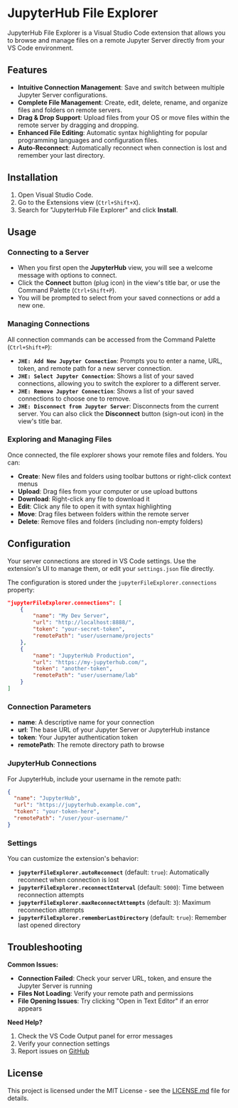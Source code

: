 # JupyterHub File Explorer

JupyterHub File Explorer is a Visual Studio Code extension that allows you to browse and manage files on a remote Jupyter Server directly from your VS Code environment.

## Features

- **Intuitive Connection Management**: Save and switch between multiple Jupyter Server configurations.
- **Complete File Management**: Create, edit, delete, rename, and organize files and folders on remote servers.
- **Drag & Drop Support**: Upload files from your OS or move files within the remote server by dragging and dropping.
- **Enhanced File Editing**: Automatic syntax highlighting for popular programming languages and configuration files.
- **Auto-Reconnect**: Automatically reconnect when connection is lost and remember your last directory.

## Installation

1. Open Visual Studio Code.
2. Go to the Extensions view (`Ctrl+Shift+X`).
3. Search for "JupyterHub File Explorer" and click **Install**.

## Usage

### Connecting to a Server

- When you first open the **JupyterHub** view, you will see a welcome message with options to connect.
- Click the **Connect** button (plug icon) in the view's title bar, or use the Command Palette (`Ctrl+Shift+P`).
- You will be prompted to select from your saved connections or add a new one.

### Managing Connections

All connection commands can be accessed from the Command Palette (`Ctrl+Shift+P`):

- **`JHE: Add New Jupyter Connection`**: Prompts you to enter a name, URL, token, and remote path for a new server connection.
- **`JHE: Select Jupyter Connection`**: Shows a list of your saved connections, allowing you to switch the explorer to a different server.
- **`JHE: Remove Jupyter Connection`**: Shows a list of your saved connections to choose one to remove.
- **`JHE: Disconnect from Jupyter Server`**: Disconnects from the current server. You can also click the **Disconnect** button (sign-out icon) in the view's title bar.

### Exploring and Managing Files

Once connected, the file explorer shows your remote files and folders. You can:

- **Create**: New files and folders using toolbar buttons or right-click context menus
- **Upload**: Drag files from your computer or use upload buttons
- **Download**: Right-click any file to download it
- **Edit**: Click any file to open it with syntax highlighting
- **Move**: Drag files between folders within the remote server
- **Delete**: Remove files and folders (including non-empty folders)

## Configuration

Your server connections are stored in VS Code settings. Use the extension's UI to manage them, or edit your `settings.json` file directly.

The configuration is stored under the `jupyterFileExplorer.connections` property:

```json
"jupyterFileExplorer.connections": [
    {
        "name": "My Dev Server",
        "url": "http://localhost:8888/",
        "token": "your-secret-token",
        "remotePath": "user/username/projects"
    },
    {
        "name": "JupyterHub Production",
        "url": "https://my-jupyterhub.com/",
        "token": "another-token",
        "remotePath": "user/username/lab"
    }
]
```

### Connection Parameters

- **name**: A descriptive name for your connection
- **url**: The base URL of your Jupyter Server or JupyterHub instance
- **token**: Your Jupyter authentication token
- **remotePath**: The remote directory path to browse

### JupyterHub Connections

For JupyterHub, include your username in the remote path:

```json
{
  "name": "JupyterHub",
  "url": "https://jupyterhub.example.com",
  "token": "your-token-here",
  "remotePath": "/user/your-username/"
}
```

### Settings

You can customize the extension's behavior:

- **`jupyterFileExplorer.autoReconnect`** (default: `true`): Automatically reconnect when connection is lost
- **`jupyterFileExplorer.reconnectInterval`** (default: `5000`): Time between reconnection attempts  
- **`jupyterFileExplorer.maxReconnectAttempts`** (default: `3`): Maximum reconnection attempts
- **`jupyterFileExplorer.rememberLastDirectory`** (default: `true`): Remember last opened directory

## Troubleshooting

**Common Issues:**
- **Connection Failed**: Check your server URL, token, and ensure the Jupyter Server is running
- **Files Not Loading**: Verify your remote path and permissions
- **File Opening Issues**: Try clicking "Open in Text Editor" if an error appears

**Need Help?**
1. Check the VS Code Output panel for error messages
2. Verify your connection settings
3. Report issues on [GitHub](https://github.com/sdaza/jupyterhub-file-explorer)

## License

This project is licensed under the MIT License - see the [LICENSE.md](LICENSE.md) file for details.


